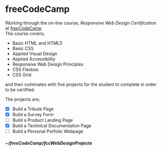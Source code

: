 # freeCodeCamp

Working through the on-line course, _Responsive Web Design Certification_ at [freeCodeCamp](https://freecodecamp.org)  
The course covers;  
* Basic HTML and HTML5  
* Basic CSS  
* Applied Visual Design  
* Applied Accessibility  
* Responsive Web Design Principles  
* CSS Flexbox  
* CSS Grid  

and then culminates with five projects for the student to complete in order to be certified.

The projects are;  
- [x] Build a Tribute Page  
- [x] Build a Survey Form  
- [ ] Build a Product Landing Page  
- [x] Build a Technical Documentation Page  
- [ ] Build a Personal Porfolio Webpage  

##### ~/freeCodeCamp/fccWebDesignProjects
